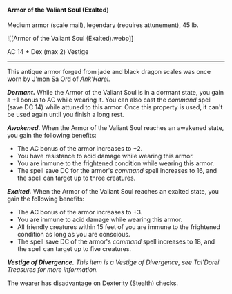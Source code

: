#### Armor of the Valiant Soul (Exalted)

Medium armor (scale mail), legendary (requires attunement), 45 lb.

![[Armor of the Valiant Soul (Exalted).webp]]

AC 14 + Dex (max 2) Vestige

---

This antique armor forged from jade and black dragon scales was once worn by J'mon Sa Ord of *Ank'Harel*.

***Dormant.*** While the Armor of the Valiant Soul is in a dormant state, you gain a +1 bonus to AC while wearing it. You can also cast the *command* spell (save DC 14) while attuned to this armor. Once this property is used, it can't be used again until you finish a long rest.

***Awakened.*** When the Armor of the Valiant Soul reaches an awakened state, you gain the following benefits:

- The AC bonus of the armor increases to +2.
- You have resistance to acid damage while wearing this armor.
- You are immune to the frightened condition while wearing this armor.
- The spell save DC for the armor's *command* spell increases to 16, and the spell can target up to three creatures.

***Exalted.*** When the Armor of the Valiant Soul reaches an exalted state, you gain the following benefits:

- The AC bonus of the armor increases to +3.
- You are immune to acid damage while wearing this armor.
- All friendly creatures within 15 feet of you are immune to the frightened condition as long as you are conscious.
- The spell save DC of the armor's *command* spell increases to 18, and the spell can target up to five creatures.

***Vestige of Divergence.*** *This item is a Vestige of Divergence, see *Tal'Dorei Treasures* for more information.*

The wearer has disadvantage on Dexterity (Stealth) checks.



